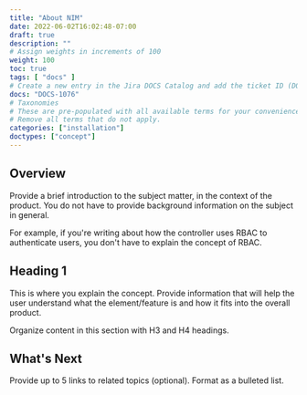 ```yaml
---
title: "About NIM"
date: 2022-06-02T16:02:48-07:00
draft: true
description: ""
# Assign weights in increments of 100
weight: 100
toc: true
tags: [ "docs" ]
# Create a new entry in the Jira DOCS Catalog and add the ticket ID (DOCS-<number>) below
docs: "DOCS-1076"
# Taxonomies
# These are pre-populated with all available terms for your convenience.
# Remove all terms that do not apply.
categories: ["installation"]
doctypes: ["concept"]
---
```

 
## Overview
 
Provide a brief introduction to the subject matter, in the context of the product. You do not have to provide background information on the subject in general.
 
For example, if you're writing about how the controller uses RBAC to authenticate users, you don't have to explain the concept of RBAC.
 
## Heading 1
 
This is where you explain the concept. Provide information that will help the user understand what the element/feature is and how it fits into the overall product.
 
Organize content in this section with H3 and H4 headings.
 
## What's Next
 
Provide up to 5 links to related topics (optional).
Format as a bulleted list.